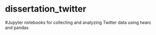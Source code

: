 # dissertation_twitter
#Jupyter notebooks for collecting and analyzing Twitter data using twarc and pandas
